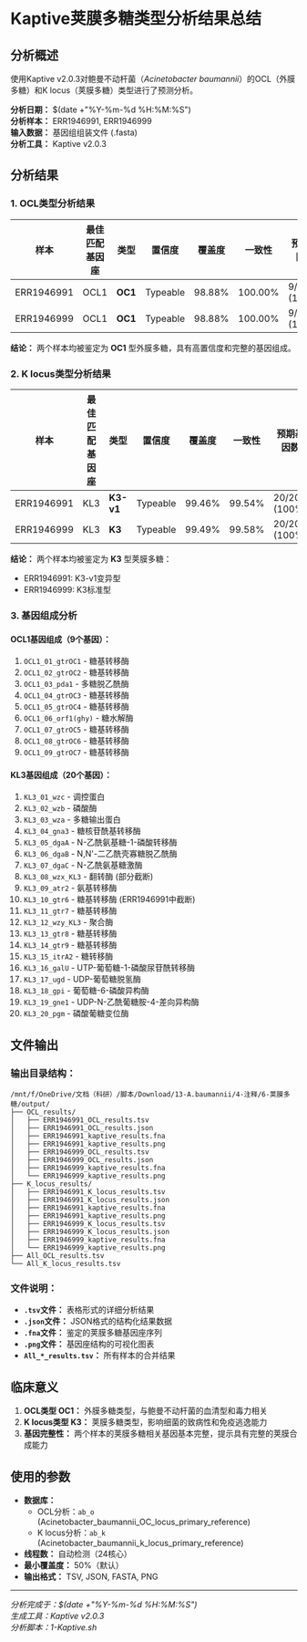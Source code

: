 # Kaptive荚膜多糖类型分析结果总结

## 分析概述

使用Kaptive v2.0.3对鲍曼不动杆菌（*Acinetobacter baumannii*）的OCL（外膜多糖）和K locus（荚膜多糖）类型进行了预测分析。

**分析日期：** $(date +"%Y-%m-%d %H:%M:%S")  
**分析样本：** ERR1946991, ERR1946999  
**输入数据：** 基因组组装文件 (.fasta)  
**分析工具：** Kaptive v2.0.3  

## 分析结果

### 1. OCL类型分析结果

| 样本 | 最佳匹配基因座 | 类型 | 置信度 | 覆盖度 | 一致性 | 预期基因数 |
|------|---------------|------|---------|--------|--------|-----------|
| ERR1946991 | OCL1 | **OC1** | Typeable | 98.88% | 100.00% | 9/9 (100%) |
| ERR1946999 | OCL1 | **OC1** | Typeable | 98.88% | 100.00% | 9/9 (100%) |

**结论：** 两个样本均被鉴定为 **OC1** 型外膜多糖，具有高置信度和完整的基因组成。

### 2. K locus类型分析结果

| 样本 | 最佳匹配基因座 | 类型 | 置信度 | 覆盖度 | 一致性 | 预期基因数 | 问题 |
|------|---------------|------|---------|--------|--------|-----------|------|
| ERR1946991 | KL3 | **K3-v1** | Typeable | 99.46% | 99.54% | 20/20 (100%) | ?2! |
| ERR1946999 | KL3 | **K3** | Typeable | 99.49% | 99.58% | 20/20 (100%) | ! |

**结论：** 两个样本均被鉴定为 **K3** 型荚膜多糖：
- ERR1946991: K3-v1变异型
- ERR1946999: K3标准型

### 3. 基因组成分析

#### OCL1基因组成（9个基因）：
1. `OCL1_01_gtrOC1` - 糖基转移酶
2. `OCL1_02_gtrOC2` - 糖基转移酶  
3. `OCL1_03_pda1` - 多糖脱乙酰酶
4. `OCL1_04_gtrOC3` - 糖基转移酶
5. `OCL1_05_gtrOC4` - 糖基转移酶
6. `OCL1_06_orf1(ghy)` - 糖水解酶
7. `OCL1_07_gtrOC5` - 糖基转移酶
8. `OCL1_08_gtrOC6` - 糖基转移酶
9. `OCL1_09_gtrOC7` - 糖基转移酶

#### KL3基因组成（20个基因）：
1. `KL3_01_wzc` - 调控蛋白
2. `KL3_02_wzb` - 磷酸酶
3. `KL3_03_wza` - 多糖输出蛋白
4. `KL3_04_gna3` - 糖核苷酰基转移酶
5. `KL3_05_dgaA` - N-乙酰氨基糖-1-磷酸转移酶
6. `KL3_06_dgaB` - N,N'-二乙酰壳寡糖脱乙酰酶
7. `KL3_07_dgaC` - N-乙酰氨基糖激酶
8. `KL3_08_wzx_KL3` - 翻转酶 (部分截断)
9. `KL3_09_atr2` - 氨基转移酶
10. `KL3_10_gtr6` - 糖基转移酶 (ERR1946991中截断)
11. `KL3_11_gtr7` - 糖基转移酶
12. `KL3_12_wzy_KL3` - 聚合酶
13. `KL3_13_gtr8` - 糖基转移酶
14. `KL3_14_gtr9` - 糖基转移酶
15. `KL3_15_itrA2` - 糖转移酶
16. `KL3_16_galU` - UTP-葡萄糖-1-磷酸尿苷酰转移酶
17. `KL3_17_ugd` - UDP-葡萄糖脱氢酶
18. `KL3_18_gpi` - 葡萄糖-6-磷酸异构酶
19. `KL3_19_gne1` - UDP-N-乙酰葡糖胺-4-差向异构酶
20. `KL3_20_pgm` - 磷酸葡糖变位酶

## 文件输出

### 输出目录结构：
```
/mnt/f/OneDrive/文档（科研）/脚本/Download/13-A.baumannii/4-注释/6-荚膜多糖/output/
├── OCL_results/
│   ├── ERR1946991_OCL_results.tsv
│   ├── ERR1946991_OCL_results.json
│   ├── ERR1946991_kaptive_results.fna
│   ├── ERR1946991_kaptive_results.png
│   ├── ERR1946999_OCL_results.tsv
│   ├── ERR1946999_OCL_results.json
│   ├── ERR1946999_kaptive_results.fna
│   └── ERR1946999_kaptive_results.png
├── K_locus_results/
│   ├── ERR1946991_K_locus_results.tsv
│   ├── ERR1946991_K_locus_results.json
│   ├── ERR1946991_kaptive_results.fna
│   ├── ERR1946991_kaptive_results.png
│   ├── ERR1946999_K_locus_results.tsv
│   ├── ERR1946999_K_locus_results.json
│   ├── ERR1946999_kaptive_results.fna
│   └── ERR1946999_kaptive_results.png
├── All_OCL_results.tsv
└── All_K_locus_results.tsv
```

### 文件说明：
- **`.tsv`文件：** 表格形式的详细分析结果
- **`.json`文件：** JSON格式的结构化结果数据
- **`.fna`文件：** 鉴定的荚膜多糖基因座序列
- **`.png`文件：** 基因座结构的可视化图表
- **`All_*_results.tsv`：** 所有样本的合并结果

## 临床意义

1. **OCL类型 OC1：** 外膜多糖类型，与鲍曼不动杆菌的血清型和毒力相关
2. **K locus类型 K3：** 荚膜多糖类型，影响细菌的致病性和免疫逃逸能力
3. **基因完整性：** 两个样本的荚膜多糖相关基因基本完整，提示具有完整的荚膜合成能力

## 使用的参数

- **数据库：** 
  - OCL分析：`ab_o` (Acinetobacter_baumannii_OC_locus_primary_reference)
  - K locus分析：`ab_k` (Acinetobacter_baumannii_k_locus_primary_reference)
- **线程数：** 自动检测（24核心）
- **最小覆盖度：** 50%（默认）
- **输出格式：** TSV, JSON, FASTA, PNG

---

*分析完成于：$(date +"%Y-%m-%d %H:%M:%S")*  
*生成工具：Kaptive v2.0.3*  
*分析脚本：1-Kaptive.sh*
